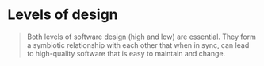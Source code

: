 # Levels of design

> Both levels of software design (high and low) are essential. They form a
> symbiotic relationship with each other that when in sync, can lead to
> high-quality software that is easy to maintain and change.

